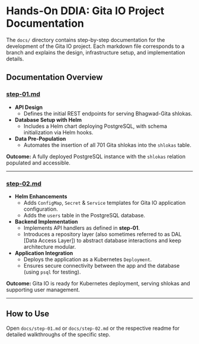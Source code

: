 # Hands-On DDIA: Gita IO Project Documentation

The `docs/` directory contains step-by-step documentation for the development of the Gita IO project. Each markdown file corresponds to a branch and explains the design, infrastructure setup, and implementation details.

## Documentation Overview

### [step-01.md](./step-01.md)
- **API Design**  
  - Defines the initial REST endpoints for serving Bhagwad-Gita shlokas.
- **Database Setup with Helm**  
  - Includes a Helm chart deploying PostgreSQL, with schema initialization via Helm hooks.
- **Data Pre-Population**  
  - Automates the insertion of all 701 Gita shlokas into the `shlokas` table.

**Outcome:** A fully deployed PostgreSQL instance with the `shlokas` relation populated and accessible.

---

### [step-02.md](./step-02.md)
- **Helm Enhancements**
  - Adds `ConfigMap`, `Secret` & `Service` templates for Gita IO application configuration.
  - Adds the `users` table in the PostgreSQL database.
- **Backend Implementation**
  - Implements API handlers as defined in **step-01**.
  - Introduces a repository layer (also sometimes referred to as DAL [Data Access Layer]) to abstract database interactions and keep architecture modular.
- **Application Integration**
  - Deploys the application as a Kubernetes `Deployment`.
  - Ensures secure connectivity between the app and the database (using `psql` for testing).

**Outcome:** Gita IO is ready for Kubernetes deployment, serving shlokas and supporting user management.

---

## How to Use

Open `docs/step-01.md` or `docs/step-02.md` or the respective readme for detailed walkthroughs of the specific step.
